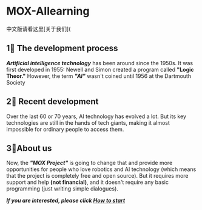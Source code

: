 # MOX-AIlearning
中文版请看这里[关于我们](
## 1⃣️ The development process
***Artificial intelligence technology*** has been around since the 1950s. It was first developed in 1955: Newell and Simon created a program called **"Logic Theor."** However, the term ***"AI"*** wasn't coined until 1956 at the Dartmouth Society
## 2⃣️ Recent development
Over the last 60 or 70 years, AI technology has evolved a lot. But its key technologies are still in the hands of tech giants, making it almost impossible for ordinary people to access them.
## 3⃣️About us
Now, the ***"MOX Project"*** is going to change that and provide more opportunities for people who love robotics and AI technology (which means that the project is completely free and open source). But it requires more support and help **(not financial)**, and it doesn't require any basic programming (just writing simple dialogues).

***If you are interested, please click [How to start](https://github.com/zxm852/MOX-AIlearning/blob/82722f3ca14a21fa0f7d8dca3be9f847ea07e324/How%20to%20do)***
